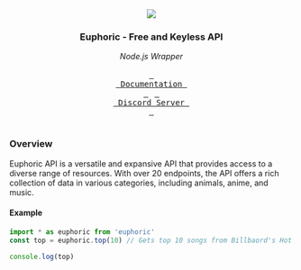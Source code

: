<div align="center">
<img src="https://images.weserv.nl/?url=euphoric.vercel.app/icon.png&h=275&mask=circle" />
<h3>Euphoric - Free and Keyless API</h3>
<i>Node.js Wrapper</i> <br><br>
<a href="https://lovers.gitbook.io/euphoric-api"> <kbd> <br> Documentation <br> </kbd></a> 
<a href="https://discord.gg/FAwCN6sCsD"> <kbd> <br> Discord Server <br> </kbd></a>
<h1>
</div>

### Overview

Euphoric API is a versatile and expansive API that provides access to a diverse range of resources. With over 20 endpoints, the API offers a rich collection of data in various categories, including animals, anime, and music.
 
#### Example
```js
import * as euphoric from 'euphoric'
const top = euphoric.top(10) // Gets top 10 songs from Billbaord's Hot 100 chart

console.log(top)
```